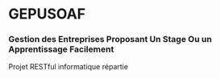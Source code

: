 # GEPUSOAF
### Gestion des Entreprises Proposant Un Stage Ou un Apprentissage Facilement
Projet RESTful informatique répartie
